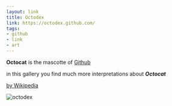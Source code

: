 ```yaml
---
layout: link
title: Octodex
link: https://octodex.github.com/
tags: 
- github
- link
- art
---
```


**Octocat** is the mascotte of [Github](https://github.com/) 

in this gallery you find much more interpretations about ***Octocat***

[by Wikipedia](https://en.wikipedia.org/wiki/GitHub)

![octodex](https://octodex.github.com/images/octocat-de-los-muertos.jpg)